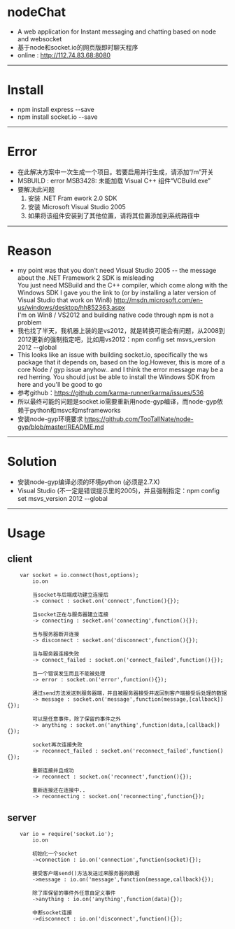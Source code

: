 # nodeChat  

 - A web application for  Instant messaging and chatting  based on node and websocket  
 - 基于node和socket.io的网页版即时聊天程序  
 - online : http://112.74.83.68:8080

---

# Install  

 - npm install express --save  
 - npm install socket.io --save  

---

# Error  

 - 在此解决方案中一次生成一个项目。若要启用并行生成，请添加“/m”开关  
 - MSBUILD : error MSB3428: 未能加载 Visual C++ 组件“VCBuild.exe”  
 - 要解决此问题<br />
	1) 安装 .NET Fram ework 2.0 SDK  
	2) 安装 Microsoft Visual Studio 2005   
	3) 如果将该组件安装到了其他位置，请将其位置添加到系统路径中  

---

# Reason    

 - my point was that you don't need Visual Studio 2005 -- the message about the .NET Framework 2 SDK is misleading  
   You just need MSBuild and the C++ compiler, which come along with the Windows SDK I gave you the link to (or by installing a later version of Visual Studio that work on Win8) http://msdn.microsoft.com/en-us/windows/desktop/hh852363.aspx  
   I'm on Win8 / VS2012 and building native code through npm is not a problem  
 - 我也找了半天，我机器上装的是vs2012，就是转换可能会有问题，从2008到2012更新的强制指定吧，比如用vs2012：npm config set msvs_version 2012 --global  
 - This looks like an issue with building socket.io, specifically the ws package that it depends on, based on the log.However, this is more of a core Node / gyp issue anyhow.. and I think the error message may be a red herring. You should just be able to install the Windows SDK from here and you'll be good to go  
 - 参考github：https://github.com/karma-runner/karma/issues/536  
 - 所以最终可能的问题是socket.io需要重新用node-gyp编译，而node-gyp依赖于python和msvc和msframeworks  
 - 安装node-gyp环境要求 https://github.com/TooTallNate/node-gyp/blob/master/README.md  

---

# Solution  

 - 安装node-gyp编译必须的环境python (必须是2.7.X)  
 - Visual Studio (不一定是错误提示里的2005)，并且强制指定：npm config set msvs_version 2012 --global  

---

# Usage  

## client  

		var socket = io.connect(host,options);
			io.on

			当socket与后端成功建立连接后
			-> connect : socket.on('connect',function(){});

			当socket正在与服务器建立连接
			-> connecting : socket.on('connecting',function(){});

			当与服务器断开连接
			-> disconnect : socket.on('disconnect',function(){});

			当与服务器连接失败
			-> connect_failed : socket.on('connect_failed',function(){});

			当一个错误发生而且不能被处理
			-> error : socket.on('error',function(){});

			通过send方法发送到服务器端，并且被服务器接受并返回到客户端接受后处理的数据
			-> message : socket.on('message',function(message,[callback]){});

			可以是任意事件，除了保留的事件之外
			-> anything : socket.on('anything',function(data,[callback]){});

			socket再次连接失败
			-> reconnect_failed : socket.on('reconnect_failed',function(){});

			重新连接并且成功
			-> reconnect : socket.on('reconnect',function(){});

			重新连接还在连接中..
			-> reconnecting : socket.on('reconnecting',function{});

 

## server  

		var io = require('socket.io');
			io.on

			初始化一个socket
			->connection : io.on('connection',function(socket){});

			接受客户端send()方法发送过来服务器的数据
			->message : io.on('message',function(message,callback){});

			除了库保留的事件外任意自定义事件
			->anything : io.on('anything',function(data){});

			中断socket连接
			->disconnect : io.on('disconnect',function(){});